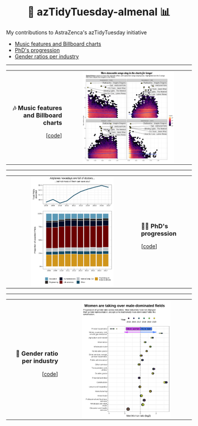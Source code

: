 <h1 align='center'> 🧹 azTidyTuesday-almenal 📊 </h1>
My contributions to AstraZenca's azTidyTuesday initiative

- [Music features and Billboard charts](#billboard)
- [PhD's progression](#phd)
- [Gender ratios per industry](#gender_ratio)

---

<table border="0">
    <tr>
        <td style="text-align:right">
          <h3> <a name="billboard"> 🎶  </a> Music features and Billboard charts </h3>
          [<a href="azTidyTuesday_20220906_AlvaroMendoza/code.R">code</a>]
        </td>   
        <td style="text-align:center"><img 
          src="azTidyTuesday_20220906_AlvaroMendoza/weeks_on_chart_vs_top_var_lm_hex.png"
          width=75%
          height=100% 
          align="center">
        </td>     
    </tr>
</table>

---

<table border="0">
    <tr>
        <td style="text-align:center"><img 
          src="azTidyTuesday_20220510_AlvaroMendoza/phds_by_field.png"
          width=65%
          height=100% 
          align="center">
        </td>     
        <td style="text-align:left">
          <h3> <a name="phd"> 🧑‍🔬 </a> PhD's progression </h3>
          [<a href="azTidyTuesday_20220510_AlvaroMendoza/tidyTuesday20220510.R">code</a>]
        </td>   
    </tr>
</table>

---

<table border="0">
    <tr>
        <td style="text-align:right">
          <h3> <a name="gender_ratio"> 👫 </a> Gender ratio per industry </h3>
          [<a href="azTidyTuesday_20220315_AlvaroMendoza/tidyTuesday20220315.R">code</a>]
        </td>   
        <td style="text-align:center"><img 
          src="azTidyTuesday_20220315_AlvaroMendoza/gender_ratio_per_industry.png"
          width=70%
          height=100% 
          align="center">
        </td>     
    </tr>
</table>
